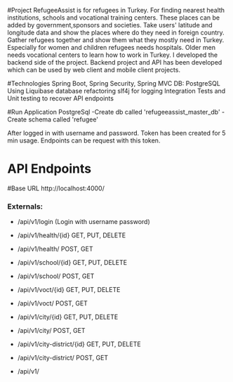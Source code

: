#Project
RefugeeAssist is for refugees in Turkey. For finding nearest health institutions, schools and vocational training centers. These places can be added by government,sponsors and societies. Take users' latitude and longitude data and show the places where do they need in foreign country. Gather refugees together and show them what they mostly need in Turkey.
Especially for women and children refugees needs hospitals. Older men needs vocational centers to learn how to work in Turkey. I developed the backend side of the project. Backend project and API has been developed which can be used by web client and mobile client projects. 

#Technologies
Spring Boot, Spring Security, Spring MVC
DB: PostgreSQL
Using Liquibase database refactoring
slf4j for logging
Integration Tests and Unit testing to recover API endpoints

#Run Application
PostgreSql
-Create db called 'refugeeassist_master_db'
-Create schema called 'refugee'

After logged in with username and password. Token has been created for 5 min usage. Endpoints can be request with this token.

# API Endpoints
#Base URL
http://localhost:4000/

### Externals:
- /api/v1/login (Login with username password)
- /api/v1/health/{id} GET, PUT, DELETE
- /api/v1/health/ POST, GET
- /api/v1/school/{id} GET, PUT, DELETE
- /api/v1/school/ POST, GET
- /api/v1/voct/{id} GET, PUT, DELETE
- /api/v1/voct/ POST, GET
- /api/v1/city/{id} GET, PUT, DELETE
- /api/v1/city/ POST, GET
- /api/v1/city-district/{id} GET, PUT, DELETE
- /api/v1/city-district/ POST, GET

- /api/v1/

